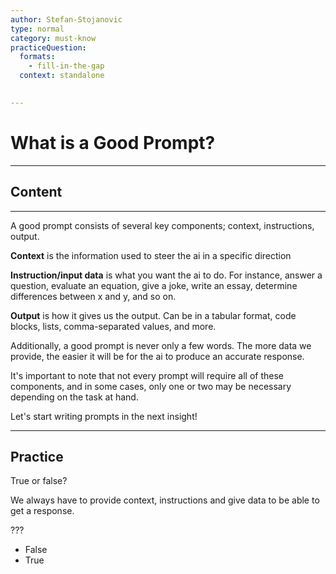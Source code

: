 ```yaml
---
author: Stefan-Stojanovic
type: normal
category: must-know
practiceQuestion:
  formats:
    - fill-in-the-gap
  context: standalone
 

---
```


# What is a Good Prompt?

---

## Content

---

A good prompt consists of several key components; context, instructions, output.

**Context** is the information used to steer the ai in a specific direction

**Instruction/input data** is what you want the ai to do. For instance, answer a question, evaluate an equation, give a joke, write an essay, determine differences between x and y, and so on.

**Output** is how it gives us the output. Can be in a tabular format, code blocks, lists, comma-separated values, and more.

Additionally, a good prompt is never only a few words. The more data we provide, the easier it will be for the ai to produce an accurate response.

It's important to note that not every prompt will require all of these components, and in some cases, only one or two may be necessary depending on the task at hand.

Let's start writing prompts in the next insight!

---

## Practice 

True or false?

We always have to provide context, instructions and give data to be able to get a response.

???

- False
- True


